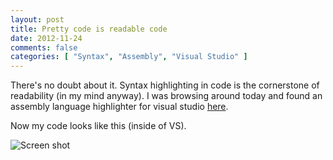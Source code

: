 ```yaml
---
layout: post
title: Pretty code is readable code
date: 2012-11-24
comments: false
categories: [ "Syntax", "Assembly", "Visual Studio" ]
---
```


There's no doubt about it. Syntax highlighting in code is the cornerstone of readability (in my mind anyway). I was browsing around today and found an assembly language highlighter for visual studio [here](http://asmhighlighter.codeplex.com).

Now my code looks like this (inside of VS).

![Screen shot](http://1.bp.blogspot.com/-anD4yrKLxDE/ULAke-WtJsI/AAAAAAAAAhA/gNxQirJQAaU/s400/Screen+Shot+2012-11-24+at+11.35.06+AM.png)